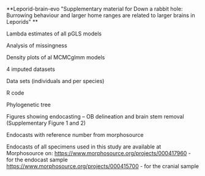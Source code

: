 ﻿**Leporid-brain-evo
"Supplementary material for Down a rabbit hole: Burrowing behaviour and larger home ranges are related to larger brains in Leporids"
**

Lambda estimates of all pGLS models

Analysis of missingness

Density plots of al MCMCglmm models

4 imputed datasets

Data sets (individuals and per species)

R code

Phylogenetic tree

Figures showing endocasting – OB delineation and brain stem removal (Supplementary Figure 1 and 2)

Endocasts with reference number from morphosource

Endocasts of all specimens used in this study are available at Morphosource on: https://www.morphosource.org/projects/000417960 - for the endocast sample https://www.morphosource.org/projects/000415700 - for the cranial sample
